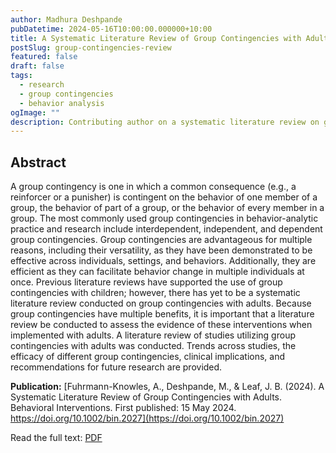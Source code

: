 ```yaml
---
author: Madhura Deshpande
pubDatetime: 2024-05-16T10:00:00.000000+10:00
title: A Systematic Literature Review of Group Contingencies with Adults
postSlug: group-contingencies-review
featured: false
draft: false
tags:
  - research
  - group contingencies
  - behavior analysis
ogImage: ""
description: Contributing author on a systematic literature review on group contingencies with adults
---
```


## Abstract

A group contingency is one in which a common consequence (e.g., a reinforcer or a punisher) is contingent on the behavior of one member of a group, the behavior of part of a group, or the behavior of every member in a group. The most commonly used group contingencies in behavior-analytic practice and research include interdependent, independent, and dependent group contingencies. Group contingencies are advantageous for multiple reasons, including their versatility, as they have been demonstrated to be effective across individuals, settings, and behaviors. Additionally, they are efficient as they can facilitate behavior change in multiple individuals at once. Previous literature reviews have supported the use of group contingencies with children; however, there has yet to be a systematic literature review conducted on group contingencies with adults. Because group contingencies have multiple benefits, it is important that a literature review be conducted to assess the evidence of these interventions when implemented with adults. A literature review of studies utilizing group contingencies with adults was conducted. Trends across studies, the efficacy of different group contingencies, clinical implications, and recommendations for future research are provided.

**Publication:** [Fuhrmann-Knowles, A., Deshpande, M., & Leaf, J. B. (2024). A Systematic Literature Review of Group Contingencies with Adults. Behavioral Interventions. First published: 15 May 2024. https://doi.org/10.1002/bin.2027](https://doi.org/10.1002/bin.2027)

Read the full text: [PDF](https://doi.org/10.1002/bin.2027)
